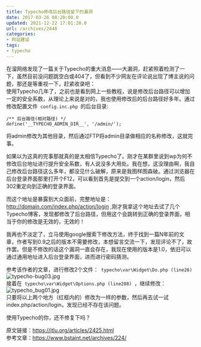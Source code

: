 ```yaml
---
title: Typecho修改后台路径留下的漏洞
date: 2017-03-26 08:20:00.0
updated: 2021-12-22 17:01:20.0
url: /archives/2448
categories: 
- 网站建设
tags: 
- typecho
---
```


<p>在溜网络发现了一篇关于Typecho的重大消息——大漏洞，赶紧照着检测了一下，虽然目前没问题跳空白或404了，但看到不少网友在评论说出现了博主说的问题，那还是等重视一下，赶紧收录吧：<br />使用Typecho几年了，之前也是看到网上一些教程，说是修改后台路径可以增加一定的安全系数，从理论上来说是对的，我也使用修改后的后台路径好多年。通过修改配置文件<code> config.inc.php </code>的后台目录:</p><pre><code class="lang-php">/** 后台路径(相对路径) */
define('__TYPECHO_ADMIN_DIR__', '/admin/');</code></pre><p>将admin修改为其他目录，然后通过FTP将admin目录做相应的名称修改，这就完事。</p><p>如果以为这真的完事那就真的是太相信Typecho了。刚才在某群里说到wp为何不修改后台地址进行提升安全系数，有人说没多大用处。我在想，这没理由啊，我自己修改后台路径这么多年，都没见什么破解，原来是我图样图森破。通过浏览器在后台登录界面那里打开个F12，可以看到首先是提交到一个action/login，然后302重定向到正确的登录界面。</p><p>而这个地址是暴露到大众面前，完整地址是：<a href="http://domain.com/index.php/action/login">http://domain.com/index.php/action/login</a> ,刚才我拿这个地址去试了几个Typecho博客，发现都修改了后台路径，但用这个会跳转到正确的登录界面，相当于你的修改是无效的，无效的！</p><p>我再也不淡定了，立马使用google搜索下修改方法，终于找到一篇N年前的文章，作者写到0.9之后的版本不需要修改，本想留言交流一下，发现评论不了，故作罢。但是不修改的话这个漏洞一直会存在，我现在使用的版本是1.0，依旧可以通过通用地址进入后台登录界面，进而进行密码猜测。</p><p>参考该作者的文章，进行修改2个文件：<code> typecho\var\Widget\Do.php (line26) </code><br /><img src="https://cdn.uu126.cn/usr/uploads/2017/03/281805458.jpg" alt="typecho-bug03.jpg" title="typecho-bug03.jpg"><br />接着在<code> typecho\var\Widget\Options.php (line208) </code>，继续修改：<br /><img src="https://cdn.uu126.cn/usr/uploads/2017/03/4034124924.jpg" alt="typecho_bug01.jpg" title="typecho_bug01.jpg"><br />只要将以上两个地方（红框内的）修改为一样的参数，然后再去试一试index.php/action/login，发现已经不存在该问题。</p><p>使用Typecho的你，还不修复下吗？</p><p>原文链接：<a href="https://itlu.org/articles/2425.html"><a href="https://itlu.org/articles/2425.html">https://itlu.org/articles/2425.html</a></a><br />参考文章：<a href="https://www.bstaint.net/archives/224/"><a href="https://www.bstaint.net/archives/224/">https://www.bstaint.net/archives/224/</a></a></p>